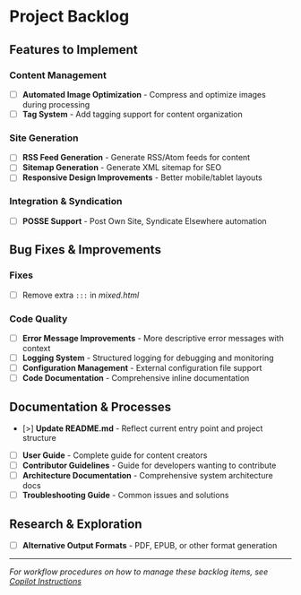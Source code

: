 # Project Backlog

## Features to Implement

### Content Management
- [ ] **Automated Image Optimization** - Compress and optimize images during processing
- [ ] **Tag System** - Add tagging support for content organization

### Site Generation
- [ ] **RSS Feed Generation** - Generate RSS/Atom feeds for content
- [ ] **Sitemap Generation** - Generate XML sitemap for SEO
- [ ] **Responsive Design Improvements** - Better mobile/tablet layouts

### Integration & Syndication
- [ ] **POSSE Support** - Post Own Site, Syndicate Elsewhere automation

## Bug Fixes & Improvements

### Fixes

- [ ] Remove extra `:::` in *mixed.html*

### Code Quality

- [ ] **Error Message Improvements** - More descriptive error messages with context
- [ ] **Logging System** - Structured logging for debugging and monitoring
- [ ] **Configuration Management** - External configuration file support
- [ ] **Code Documentation** - Comprehensive inline documentation

## Documentation & Processes

- [>] **Update README.md** - Reflect current entry point and project structure
- [ ] **User Guide** - Complete guide for content creators
- [ ] **Contributor Guidelines** - Guide for developers wanting to contribute
- [ ] **Architecture Documentation** - Comprehensive system architecture docs
- [ ] **Troubleshooting Guide** - Common issues and solutions

## Research & Exploration
- [ ] **Alternative Output Formats** - PDF, EPUB, or other format generation

---

*For workflow procedures on how to manage these backlog items, see [Copilot Instructions](../.github/copilot-instructions.md)*
